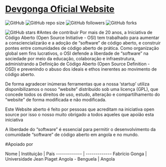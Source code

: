 # [Devgonga 	Oficial Website](https://github.com/DevGonga/devgonga)
![GitHub](https://img.shields.io/github/license/DevGonga/devgonga.svg?style=for-the-badge&label=Licença&color=red) ![GitHub repo size](https://img.shields.io/github/repo-size/DevGonga/devgonga.svg?style=for-the-badge&label=Tamanho&color=) ![GitHub followers](https://img.shields.io/github/followers/DevGonga.svg?style=for-the-badge&label=Seguidores/as)  ![GitHub forks](https://img.shields.io/github/forks/DevGonga/devgonga.svg?style=for-the-badge&label=Garfos)

![GitHub stars](https://img.shields.io/github/stars/devgonga/devgonga.svg?style=for-the-badge&label=Estrelas)
#Antes de contribuir 
Por mais de 20 anos, a Iniciativa de Código Aberto (Open Source Initiative - OSI) tem trabalhado para aumentar a consciencializarão e a adoção de “software”  de código aberto, e construir pontes entre comunidades de código aberto de prática. Como organização global sem fins lucrativos, o OSI defende a liberdade de “software” na sociedade por meio da educação, colaboração e infraestrutura, administrando a Definição de Código Aberto (Open Source Definition - OSD) e prevenindo o abuso dos ideais e ethos inerentes ao movimento de código aberto.

De forma agradecer inúmeras ferramentas que a nossa ‘startup’ utiliza disponibilizamos o nosso “website”  distribuído sob uma licença (GPL), que concede todos os direitos de uso, estudo, alteração e compartilhamento do “website”  de forma modificada e não modificada. 

Este Website aberto é feito por pessoas que acreditam na iniciativa open source por isso o nosso muito obrigado a todos aqueles que apoião esta iniciativa 

A liberdade do “software” é essencial para permitir o desenvolvimento da comunidade  “software” de código aberto em angola e no mundo.

#Apoiado por

Nome  | Instituição | País
------------- | ------------- 
Fabrício Gonga  | Universidade Jean Piaget Angola - Benguela | Angola

